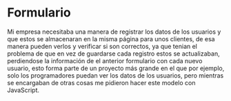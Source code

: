 # Formulario
Mi empresa necesitaba una manera de registrar los datos de los usuarios y que estos se almacenaran en la misma página para unos clientes, de esa manera pueden verlos y verificar si son correctos, ya que tenian el problema de que en vez de guardarse cada registro estos se actualizaban, perdiendose la información de el anterior formulario con cada nuevo usuario, esto forma parte de un proyecto más grande en el que por ejemplo, solo los programadores puedan ver los datos de los usuarios, pero mientras se encargaban de otras cosas me pidieron hacer este modelo con JavaScript.
